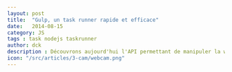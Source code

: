 ```yaml
---
layout: post
title:  "Gulp, un task runner rapide et efficace"
date:   2014-08-15
category: JS
tags : task nodejs taskrunner
author: dck
description : Découvrons aujourd'hui l'API permettant de manipuler la webcam et le micro de votre utilisateur.
icon: "/src/articles/3-cam/webcam.png"
---
```

